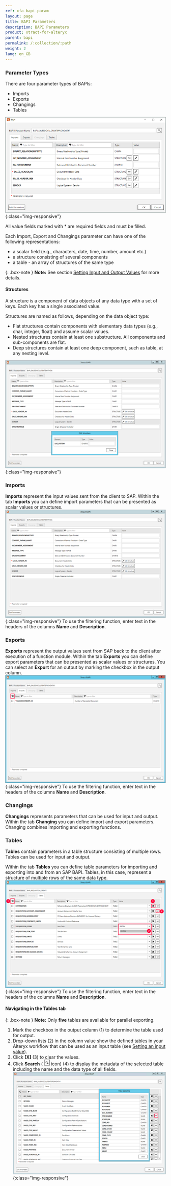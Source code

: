 ```yaml
---
ref: xfa-bapi-param
layout: page
title: BAPI Parameters
description: BAPI Parameters
product: xtract-for-alteryx
parent: bapi
permalink: /:collection/:path
weight: 2
lang: en_GB
---
```

### Parameter Types
There are four parameter types of BAPIs: 
- Imports
- Exports
- Changings
- Tables

![BAPI-Parameters](/img/content/xfa/BAPI-Parameters.png){:class="img-responsive"}

All value fields marked with * are required fields and must be filled.

Each Import, Export and Changings parameter can have one of the following representations:
- a scalar field (e.g., characters, date, time, number, amount etc.)
- a structure consisting of several components
- a table - an array of structures of the same type

{: .box-note }
**Note:** See section [Setting Input and Output Values](./input-output-values) for more details.

#### Structures

A structure is a component of data objects of any data type with a set of keys. Each key has a single associated value.

Structures are named as follows, depending on the data object type:
- Flat structures contain components with elementary data types (e.g., char, integer, float) and assume scalar values.
- Nested structures contain at least one substructure. All components and sub-components are flat.
- Deep structures contain at least one deep component, such as table, at any nesting level.

![Bapi-Structures](/img/content/xfa/BAPI-structure.png){:class="img-responsive"}


### Imports
**Imports** represent the input values sent from the client to SAP. Within the tab **Imports** you can define import parameters that can be presented as scalar values or structures. 
![BAPI import parameters](/img/content/xfa/bapi_import1.png){:class="img-responsive"}
To use the filtering function, enter text in the headers of the columns **Name** and **Description**. <br>


### Exports
**Exports** represent the output values sent from SAP back to the client after execution of a function module.
Within the tab **Exports** you can define export parameters that can be presented as scalar values or structures. You can select an **Export** for an output by marking the checkbox in the output column. 
![BAPI export parameters](/img/content/xfa/bapi_export.png){:class="img-responsive"}
To use the filtering function, enter text in the headers of the columns **Name** and **Description**. <br>

 
### Changings
**Changings** represents parameters that can be used for input and output. 
Within the tab **Changing** you can define import and export parameters. Changing combines importing and exporting functions.


### Tables

**Tables** contain parameters in a table structure consisting of multiple rows. Tables can be used for input and output.

Within the tab **Tables** you can define table parameters for importing and exporting into and from an SAP BAPI. Tables, in this case, represent a structure of multiple rows of the same data type.
![BAPI table](/img/content/xfa/bapi_table.png){:class="img-responsive"}
To use the filtering function, enter text in the headers of the columns **Name** and **Description**. <br>

#### Navigating in the Tables tab

{: .box-note }
**Note:** Only **five** tables are available for parallel exporting.

1. Mark the checkbox in the output column (1) to determine the table used for output.<br> 
2. Drop-down lists (2) in the column value show the defined tables in your Alteryx workflow that can be used as an input table (see [Setting an input value](./input-output-values)). <br>
3. Click **[X]** (3) to clear the values. <br> 
4. Click **Search** ( ![magnifying-glass](/img/content/icons/magnifying-glass.png) icon) (4) to display the metadata of the selected table including the name and the data type of all fields.
![BAPI meta-data](/img/content/xfa/bapi_table_sap_fields.png){:class="img-responsive"}
